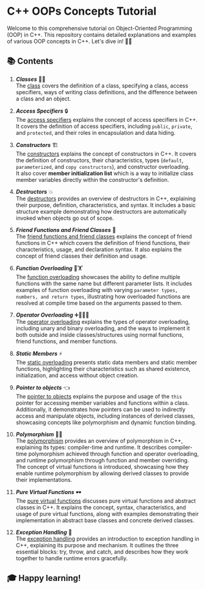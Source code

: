 # C++ OOPs Concepts Tutorial
Welcome to this comprehensive tutorial on Object-Oriented Programming (OOP) in C++. This repository contains detailed explanations and examples of various OOP concepts in C++. Let's dive in! 🏊‍♂️

## 📚 Contents<br>

1. _**Classes**_ 👨‍🏫<br>
    The [class](./01_class.cpp) covers the definition of a class, specifying a class, access specifiers, ways of writing class      definitions, and the difference between a class and an object.

2.  _**Access Specifiers**_ 🔒<br>
    The [access specifiers](02_aceses_specifiers.cpp) explains the concept of access specifiers in C++. It covers the definition of access specifiers, including `public`, `private`, and `protected`, and their roles in encapsulation and data hiding.

3.  _**Constructors**_ 🏗️<br>
    The [constructors](./03_constructors.cpp) explains the concept of constructors in C++. It covers the definition of constructors, their characteristics, types (`default`, `parameterized`, and `copy constructors`), and constructor overloading.<br>
    It also cover **member initialization list** which is a way to initialize class member variables directly within the constructor's definition.

4.  _**Destructors**_ 💥<br>
    The [destructors](04_destructors.cpp) provides an overview of destructors in C++, explaining their purpose, definition, characteristics, and syntax. It includes a basic structure example demonstrating how destructors are automatically invoked when objects go out of scope.
    
5.  _**Friend Functions and Friend Classes**_ 👫<br>
    The [friend functions and friend classes](./05_friend_function.cpp) explains the concept of friend functions in C++ which covers the definition of friend functions, their characteristics, usage, and declaration syntax. It also explains the concept of friend classes their definition and usage.

6.  _**Function Overloading**_ 🔄🏋<br>
    The [function overloading](./06_function_overloading.cpp) showcases the ability to define multiple functions with the same name but different parameter lists. It includes examples of function overloading with varying `parameter types, numbers, and return types`, illustrating how overloaded functions are resolved at compile time based on the arguments passed to them.

7.  _**Operator Overloading**_ ➕🏋🏾‍♀️<br>
    The [operator overloading](./07_operator_overloading.cpp) explains the types of operator overloading, including unary and binary overloading, and the ways to implement it both outside and inside classes/structures using normal functions, friend functions, and member functions. 

8.  _**Static Members**_ ⚡<br>
    The [static overloading](./08_static_members.cpp) presents static data members and static member functions, highlighting their characteristics such as shared existence, initialization, and access without object creation.

9.  _**Pointer to objects**_ 👈<br>
    The [pointer to objects](./09_pointer_to_the_objects.cpp) explains the purpose and usage of the `this` pointer for accessing member variables and functions within a class. Additionally, it demonstrates how pointers can be used to indirectly access and manipulate objects, including instances of derived classes, showcasing concepts like polymorphism and dynamic function binding.

10. _**Polymorphism**_ 🔀🌟<br>
The [polymorphism](./10_Polymorphism.cpp) provides an overview of polymorphism in C++, explaining its types: compiler-time and runtime. It describes compiler-time polymorphism achieved through function and operator overloading, and runtime polymorphism through function and member overriding. The concept of virtual functions is introduced, showcasing how they enable runtime polymorphism by allowing derived classes to provide their implementations.

11. _**Pure Virtual Functions**_ 🕶️<br>
The [pure virtual functions](./11_pure_virtual_functions.cpp) discusses pure virtual functions and abstract classes in C++. It explains the concept, syntax, characteristics, and usage of pure virtual functions, along with examples demonstrating their implementation in abstract base classes and concrete derived classes.

12. _**Exception Handling**_ 🧐<br>
    The [exception handling](./12_exception_handling.cpp) provides an introduction to exception handling in C++, explaining its purpose and mechanism. It outlines the three essential blocks: try, throw, and catch, and describes how they work together to handle runtime errors gracefully. 

## 🎓 Happy learning!
